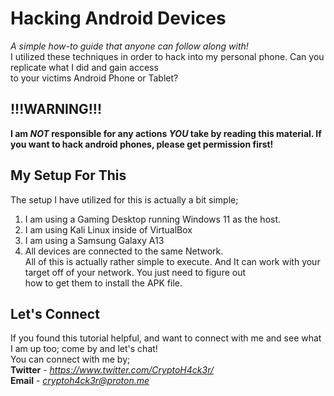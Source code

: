 # Hacking Android Devices  
*A simple how-to guide that anyone can follow along with!*  
I utilized these techniques in order to hack into my personal phone. Can you replicate what I did and gain access  
to your victims Android Phone or Tablet?  
  
## !!!WARNING!!!  
**I am _NOT_ responsible for any actions _YOU_ take by reading this material. If you want to hack android phones, please get permission first!**  
  
## My Setup For This  
The setup I have utilized for this is actually a bit simple;  
1) I am using a Gaming Desktop running Windows 11 as the host.  
2) I am using Kali Linux inside of VirtualBox  
3) I am using a Samsung Galaxy A13  
4) All devices are connected to the same Network.  
All of this is actually rather simple to execute. And It can work with your target off of your network. You just need to figure out  
how to get them to install the APK file.  
  
## Let's Connect  
If you found this tutorial helpful, and want to connect with me and see what I am up too; come by and let's chat!  
You can connect with me by;  
**Twitter** - *https://www.twitter.com/CryptoH4ck3r/*  
**Email** - *cryptoh4ck3r@proton.me*  

